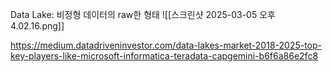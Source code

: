 
Data Lake: 비정형 데이터의 raw한 형태
![[스크린샷 2025-03-05 오후 4.02.16.png]]

https://medium.datadriveninvestor.com/data-lakes-market-2018-2025-top-key-players-like-microsoft-informatica-teradata-capgemini-b6f6a86e2fc8